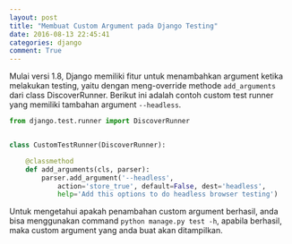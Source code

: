```yaml
---
layout: post
title: "Membuat Custom Argument pada Django Testing"
date: 2016-08-13 22:45:41
categories: django
comment: True
---
```

Mulai versi 1.8, Django memiliki fitur untuk menambahkan argument ketika melakukan testing, yaitu dengan meng-override methode `add_arguments` dari class DiscoverRunner. Berikut ini adalah contoh custom test runner yang memiliki tambahan argument `--headless`.  

```python
from django.test.runner import DiscoverRunner


class CustomTestRunner(DiscoverRunner):

    @classmethod
    def add_arguments(cls, parser):
        parser.add_argument('--headless',
            action='store_true', default=False, dest='headless',
            help='Add this options to do headless browser testing')
```

Untuk mengetahui apakah penambahan custom argument berhasil, anda bisa menggunakan command  `python manage.py test -h`, apabila berhasil, maka custom argument yang anda buat akan ditampilkan.

